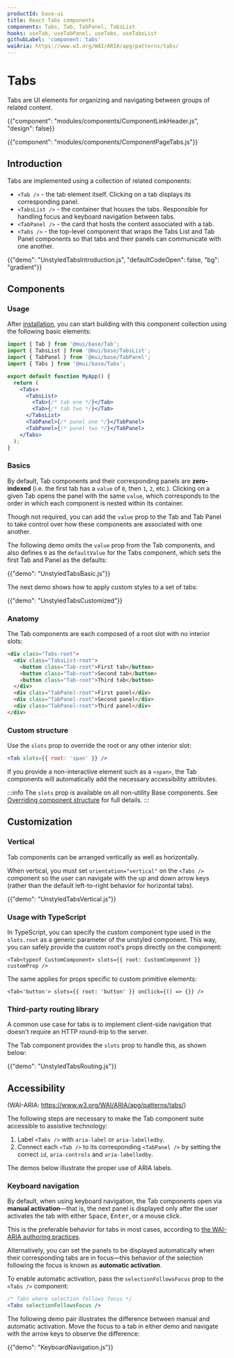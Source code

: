 ```yaml
---
productId: base-ui
title: React Tabs components
components: Tabs, Tab, TabPanel, TabsList
hooks: useTab, useTabPanel, useTabs, useTabsList
githubLabel: 'component: tabs'
waiAria: https://www.w3.org/WAI/ARIA/apg/patterns/tabs/
---
```


# Tabs

<p class="description">Tabs are UI elements for organizing and navigating between groups of related content.</p>

{{"component": "modules/components/ComponentLinkHeader.js", "design": false}}

{{"component": "modules/components/ComponentPageTabs.js"}}

## Introduction

Tabs are implemented using a collection of related components:

- `<Tab />` - the tab element itself. Clicking on a tab displays its corresponding panel.
- `<TabsList />` - the container that houses the tabs. Responsible for handling focus and keyboard navigation between tabs.
- `<TabPanel />` - the card that hosts the content associated with a tab.
- `<Tabs />` - the top-level component that wraps the Tabs List and Tab Panel components so that tabs and their panels can communicate with one another.

{{"demo": "UnstyledTabsIntroduction.js", "defaultCodeOpen": false, "bg": "gradient"}}

## Components

### Usage

After [installation](/base-ui/getting-started/quickstart/#installation), you can start building with this component collection using the following basic elements:

```jsx
import { Tab } from '@mui/base/Tab';
import { TabsList } from '@mui/base/TabsList';
import { TabPanel } from '@mui/base/TabPanel';
import { Tabs } from '@mui/base/Tabs';

export default function MyApp() {
  return (
    <Tabs>
      <TabsList>
        <Tab>{/* tab one */}</Tab>
        <Tab>{/* tab two */}</Tab>
      </TabsList>
      <TabPanel>{/* panel one */}</TabPanel>
      <TabPanel>{/* panel two */}</TabPanel>
    </Tabs>
  );
}
```

### Basics

By default, Tab components and their corresponding panels are **zero-indexed** (i.e. the first tab has a `value` of `0`, then `1`, `2`, etc.).
Clicking on a given Tab opens the panel with the same `value`, which corresponds to the order in which each component is nested within its container.

Though not required, you can add the `value` prop to the Tab and Tab Panel to take control over how these components are associated with one another.

The following demo omits the `value` prop from the Tab components, and also defines `0` as the `defaultValue` for the Tabs component, which sets the first Tab and Panel as the defaults:

{{"demo": "UnstyledTabsBasic.js"}}

The next demo shows how to apply custom styles to a set of tabs:

{{"demo": "UnstyledTabsCustomized"}}

### Anatomy

The Tab components are each composed of a root slot with no interior slots:

```html
<div class="Tabs-root">
  <div class="TabsList-root">
    <button class="Tab-root">First tab</button>
    <button class="Tab-root">Second tab</button>
    <button class="Tab-root">Third tab</button>
  </div>
  <div class="TabPanel-root">First panel</div>
  <div class="TabPanel-root">Second panel</div>
  <div class="TabPanel-root">Third panel</div>
</div>
```

### Custom structure

Use the `slots` prop to override the root or any other interior slot:

```jsx
<Tab slots={{ root: 'span' }} />
```

If you provide a non-interactive element such as a `<span>`, the Tab components will automatically add the necessary accessibility attributes.

:::info
The `slots` prop is available on all non-utility Base components.
See [Overriding component structure](/base-ui/guides/overriding-component-structure/) for full details.
:::

## Customization

### Vertical

Tab components can be arranged vertically as well as horizontally.

When vertical, you must set `orientation="vertical"` on the `<Tabs />` component so the user can navigate with the up and down arrow keys (rather than the default left-to-right behavior for horizontal tabs).

{{"demo": "UnstyledTabsVertical.js"}}

### Usage with TypeScript

In TypeScript, you can specify the custom component type used in the `slots.root` as a generic parameter of the unstyled component. This way, you can safely provide the custom root's props directly on the component:

```tsx
<Tab<typeof CustomComponent> slots={{ root: CustomComponent }} customProp />
```

The same applies for props specific to custom primitive elements:

```tsx
<Tab<'button'> slots={{ root: 'button' }} onClick={() => {}} />
```

### Third-party routing library

A common use case for tabs is to implement client-side navigation that doesn't require an HTTP round-trip to the server.

The Tab component provides the `slots` prop to handle this, as shown below:

{{"demo": "UnstyledTabsRouting.js"}}

## Accessibility

(WAI-ARIA: https://www.w3.org/WAI/ARIA/apg/patterns/tabs/)

The following steps are necessary to make the Tab component suite accessible to assistive technology:

1. Label `<Tabs />` with `aria-label` or `aria-labelledby`.
2. Connect each `<Tab />` to its corresponding `<TabPanel />` by setting the correct `id`, `aria-controls` and `aria-labelledby`.

The demos below illustrate the proper use of ARIA labels.

### Keyboard navigation

By default, when using keyboard navigation, the Tab components open via **manual activation**—that is, the next panel is displayed only after the user activates the tab with either <kbd class="key">Space</kbd>, <kbd class="key">Enter</kbd>, or a mouse click.

This is the preferable behavior for tabs in most cases, according to [the WAI-ARIA authoring practices](https://www.w3.org/WAI/ARIA/apg/patterns/tabs/).

Alternatively, you can set the panels to be displayed automatically when their corresponding tabs are in focus—this behavior of the selection following the focus is known as **automatic activation**.

To enable automatic activation, pass the `selectionFollowsFocus` prop to the `<Tabs />` component:

```jsx
/* Tabs where selection follows focus */
<Tabs selectionFollowsFocus />
```

The following demo pair illustrates the difference between manual and automatic activation.
Move the focus to a tab in either demo and navigate with the arrow keys to observe the difference:

{{"demo": "KeyboardNavigation.js"}}

